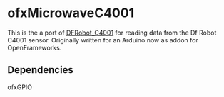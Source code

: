 ofxMicrowaveC4001
=================

This is the a port of [DFRobot_C4001](https://github.com/cdjq/DFRobot_C4001) for reading data from the Df Robot C4001 sensor.
Originally written for an Arduino now as addon for OpenFrameworks.

Dependencies
------------
ofxGPIO
